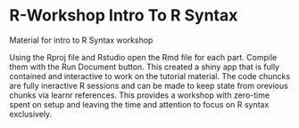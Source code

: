 # R-Workshop Intro To R Syntax

Material for intro to R Syntax workshop

Using the Rproj file and Rstudio open the Rmd file for each part.
Compile them with the Run Document button.
This created a shiny app that is fully contained and interactive to work on the tutorial material.
The code chuncks are fully ineractive R sessions and can be made to keep state from orevious chunks via learnr references.
This provides a workshop with zero-time spent on setup and leaving the time and attention to focus on R syntax exclusively.
